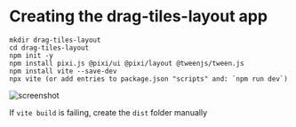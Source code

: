 # Creating the drag-tiles-layout app

    mkdir drag-tiles-layout
    cd drag-tiles-layout
    npm init -y
    npm install pixi.js @pixi/ui @pixi/layout @tweenjs/tween.js
    npm install vite --save-dev
    npx vite (or add entries to package.json "scripts" and: `npm run dev`)

![screenshot](https://raw.github.com/afarber/pixi-questions/master/drag-tiles-layout/screenshot.gif)

If `vite build` is failing, create the `dist` folder manually
